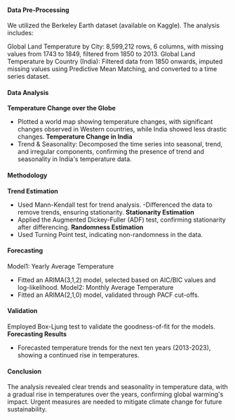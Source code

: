 
#### Data Pre-Processing
We utilized the Berkeley Earth dataset (available on Kaggle). The analysis includes:

Global Land Temperature by City: 8,599,212 rows, 6 columns, with missing values from 1743 to 1849, filtered from 1850 to 2013.
Global Land Temperature by Country (India): Filtered data from 1850 onwards, imputed missing values using Predictive Mean Matching, and converted to a time series dataset.
#### Data Analysis
**Temperature Change over the Globe**
- Plotted a world map showing temperature changes, with significant changes observed in Western countries, while India showed less drastic changes.
**Temperature Change in India**
- Trend & Seasonality: Decomposed the time series into seasonal, trend, and irregular components, confirming the presence of trend and seasonality in India's temperature data.
#### Methodology
**Trend Estimation**
- Used Mann-Kendall test for trend analysis.
-Differenced the data to remove trends, ensuring stationarity.
**Stationarity Estimation**
- Applied the Augmented Dickey-Fuller (ADF) test, confirming stationarity after differencing.
**Randomness Estimation**
- Used Turning Point test, indicating non-randomness in the data.
#### Forecasting
Model1: Yearly Average Temperature
- Fitted an ARIMA(3,1,2) model, selected based on AIC/BIC values and log-likelihood.
Model2: Monthly Average Temperature
- Fitted an ARIMA(2,1,0) model, validated through PACF cut-offs.
#### Validation
Employed Box-Ljung test to validate the goodness-of-fit for the models.
**Forecasting Results**
- Forecasted temperature trends for the next ten years (2013-2023), showing a continued rise in temperatures.
#### Conclusion
The analysis revealed clear trends and seasonality in temperature data, with a gradual rise in temperatures over the years, confirming global warming's impact. Urgent measures are needed to mitigate climate change for future sustainability.
